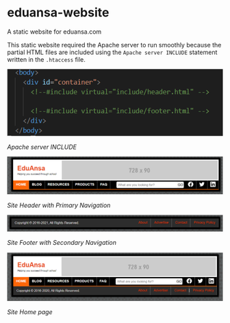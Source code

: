 # eduansa-website

A static website for eduansa.com

This static website required the Apache server to run smoothly because the partial HTML files are included using the `Apache server INCLUDE` statement written in the `.htaccess` file.

![include](docs/include.PNG)

_Apache server INCLUDE_

![site header](docs/header.PNG)

_Site Header with Primary Navigation_

![site footer](docs/Footer.PNG)

_Site Footer with Secondary Navigation_

![site home page](docs/Homepage.PNG)

_Site Home page_
